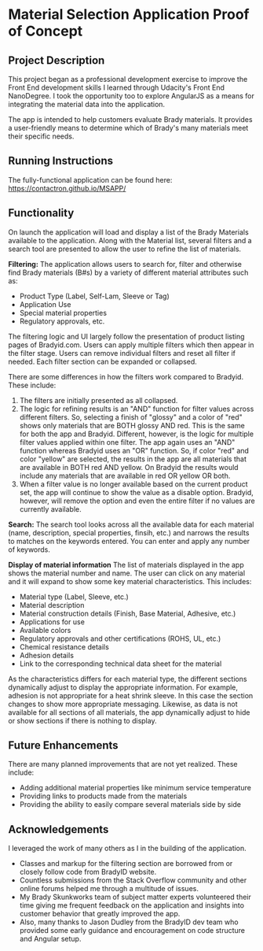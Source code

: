 # Material Selection Application Proof of Concept

## Project Description

This project began as a professional development exercise to improve the Front End development skills I learned through Udacity's Front End NanoDegree. I took the opportunity too to explore AngularJS as a means for integrating the material data into the application. 

The app is intended to help customers evaluate Brady materials. It provides a user-friendly means to determine which of Brady's many materials meet their specific needs. 

## Running Instructions

The fully-functional application can be found here:
https://contactron.github.io/MSAPP/

## Functionality

On launch the application will load and display a list of the Brady Materials available to the application. Along with the Material list, several filters and a search tool are presented to allow the user to refine the list of materials.

**Filtering:**
The application allows users to search for, filter and otherwise find Brady materials (B#s) by a variety of different material attributes such as:
- Product Type (Label, Self-Lam, Sleeve or Tag)
- Application Use
- Special material properties
- Regulatory approvals, 
etc. 

The filtering logic and UI largely follow the presentation of product listing pages of Bradyid.com. Users can apply multiple filters which then appear in the filter stage. Users can remove individual filters and reset all filter if needed. Each filter section can be expanded or collapsed. 

There are some differences in how the filters work compared to Bradyid. These include:
1. The filters are initially presented as all collapsed.
2. The logic for refining results is an "AND" function for filter values across different filters. So, selecting a finish of "glossy" and a color of "red" shows only materials that are BOTH glossy AND red. This is the same for both the app and Bradyid. Different, however, is the logic for multiple filter values applied within one filter. The app again uses an "AND" function whereas Bradyid uses an "OR" function. So, if color "red" and color "yellow" are selected, the results in the app are all materials that are available in BOTH red AND yellow. On Bradyid the results would include any materials that are available in red OR yellow OR both. 
3. When a filter value is no longer available based on the current product set, the app will continue to show the value as a disable option. Bradyid, however, will remove the option and even the entire filter if no values are currently available. 

**Search:**
The search tool looks across all the available data for each material (name, description, special properties, finsih, etc.) and narrows the results to matches on the keywords entered. You can enter and apply any number of keywords.

**Display of material information**
The list of materials displayed in the app shows the material number and name. The user can click on any material and it will expand to show some key material characteristics. This includes:
- Material type (Label, Sleeve, etc.)
- Material description
- Material construction details (Finish, Base Material, Adhesive, etc.)
- Applications for use
- Available colors
- Regulatory approvals and other certifications (ROHS, UL, etc.)
- Chemical resistance details
- Adhesion details
- Link to the corresponding technical data sheet for the material

As the characteristics differs for each material type, the different sections dynamically adjust to display the appropriate information. For example, adhesion is not appropriate for a heat shrink sleeve. In this case the section changes to show more appropriate messaging. Likewise, as data is not available for all sections of all materials, the app dynamically adjust to hide or show sections if there is nothing to display. 

## Future Enhancements

There are many planned improvements that are not yet realized. These include:
- Adding additional material properties like minimum service temperature
- Providing links to products made from the materials
- Providing the ability to easily compare several materials side by side

## Acknowledgements

I leveraged the work of many others as I in the building of the application. 
- Classes and markup for the filtering section are borrowed from or closely follow code from BradyID website. 
- Countless submissions from the Stack Overflow community and other online forums helped me through a multitude of issues.
- My Brady Skunkworks team of subject matter experts volunteered their time giving me frequent feedback on the application and insights into customer behavior that greatly improved the app. 
- Also, many thanks to Jason Dudley from the BradyID dev team who provided some early guidance and encouragement on code structure and Angular setup. 

